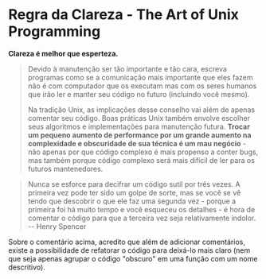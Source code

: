 # Regra da Clareza - The Art of Unix Programming

**Clareza é melhor que esperteza.**

> Devido à manutenção ser tão importante e tão cara, escreva programas como se a comunicação mais importante que eles fazem não é com computador que os executam mas com os seres humanos que irão ler e manter seu código no futuro (incluindo você mesmo).
> 
> Na tradição Unix, as implicações desse conselho vai além de apenas comentar seu código. Boas práticas Unix também envolve escolher seus algoritmos e implementações para manutenção futura. **Trocar um pequeno aumento de performance por um grande aumento na complexidade e obscuridade de sua técnica é um mau negócio** - não apenas por que código complexo é mais propenso a conter bugs, mas também porque código complexo será mais difícil de ler para os futuros mantenedores.

> Nunca se esforce para decifrar um código sutil por três vezes. A primeira vez pode ter sido um golpe de sorte, mas se você se vê tendo que descobrir o que ele faz uma segunda vez - porque a primeira foi há muito tempo e você esqueceu os detalhes - é hora de comentar o código para que a terceira vez seja relativamente indolor.
> -- Henry Spencer

Sobre o comentário acima, acredito que além de adicionar comentários, existe a possibilidade de refatorar o código para deixá-lo mais claro (nem que seja apenas agrupar o código "obscuro" em uma função com um nome descritivo).

